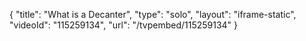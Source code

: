{
    "title": "What is a Decanter",
    "type": "solo",
    "layout": "iframe-static",
    "videoId": "115259134",
    "url": "\/tvpembed\/115259134"
}